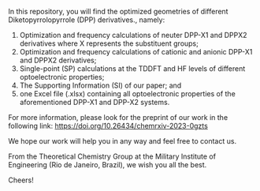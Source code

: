 In this repository, you will find the optimized geometries of different Diketopyrrolopyrrole (DPP) derivatives., namely:

1) Optimization and frequency calculations of neuter DPP-X1 and DPPX2 derivatives where X represents the substituent groups;
2) Optimization and frequency calculations of cationic and anionic DPP-X1 and DPPX2 derivatives;
3) Single-point (SP) calculations at the TDDFT and HF levels of different optoelectronic properties;
4) The Supporting Information (SI) of our paper; and
5) one Excel file (.xlsx) containing all optoelectronic properties of the aforementioned DPP-X1 and DPP-X2 systems.

For more information, please look for the preprint of our work in the following link: https://doi.org/10.26434/chemrxiv-2023-0gzts

We hope our work will help you in any way and feel free to contact us.

From the Theoretical Chemistry Group at the Military Institute of Engineering (Rio de Janeiro, Brazil), we wish you all the best.

Cheers!
